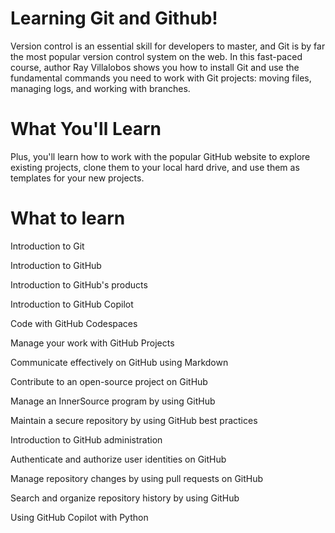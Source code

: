 # Learning Git and Github!

Version control is an essential skill for developers to master, and Git is by far the most popular version control system on the web. In this fast-paced course, author Ray Villalobos shows you how to install Git and use the fundamental commands you need to work with Git projects: moving files, managing logs, and working with branches.

# What You'll Learn

Plus, you'll learn how to work with the popular GitHub website to explore existing projects, clone them to your local hard drive, and use them as templates for your new projects.
# What to learn 

Introduction to Git

Introduction to GitHub

Introduction to GitHub's products

Introduction to GitHub Copilot

Code with GitHub Codespaces

Manage your work with GitHub Projects

Communicate effectively on GitHub using Markdown

Contribute to an open-source project on GitHub

Manage an InnerSource program by using GitHub

Maintain a secure repository by using GitHub best practices

Introduction to GitHub administration

Authenticate and authorize user identities on GitHub

Manage repository changes by using pull requests on GitHub

Search and organize repository history by using GitHub

Using GitHub Copilot with Python
